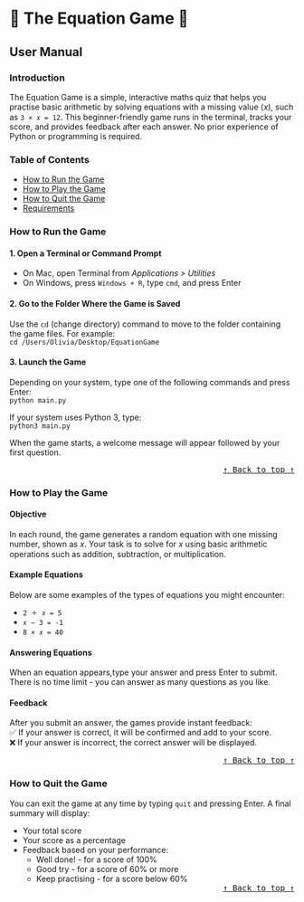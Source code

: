 # :1234: The Equation Game :1234:
## User Manual

### Introduction
The Equation Game is a simple, interactive maths quiz that helps you practise basic arithmetic by solving equations with a missing value (𝑥), such as ```3 × 𝑥 = 12```. This beginner-friendly game runs in the terminal, tracks your score, and provides feedback after each answer. No prior experience of Python or programming is required.

### Table of Contents
- [How to Run the Game](#how-to-run-the-game)
- [How to Play the Game](#how-to-play-the-game)
- [How to Quit the Game](#how-to-quit-the-game)
- [Requirements](#Requirements)
  
### How to Run the Game
#### 1. Open a Terminal or Command Prompt
- On Mac, open Terminal from _Applications > Utilities_
- On Windows, press `Windows + R`, type `cmd`, and press Enter

#### 2. Go to the Folder Where the Game is Saved
Use the `cd` (change directory) command to move to the folder containing the game files. For example: <br>
`cd /Users/Olivia/Desktop/EquationGame`

#### 3. Launch the Game
Depending on your system, type one of the following commands and press Enter: <br>
`python main.py`

If your system uses Python 3, type: <br>
`python3 main.py`

When the game starts, a welcome message will appear followed by your first question.
<div align="right"><kbd><a href="#table-of-contents">↑ Back to top ↑</a></kbd></div>

### How to Play the Game
#### Objective
In each round, the game generates a random equation with one missing number, shown as 𝑥. Your task is to solve for 𝑥 using basic arithmetic operations such as addition, subtraction, or multiplication.

#### Example Equations
Below are some examples of the types of equations you might encounter:
- ```2 ＋ 𝑥 = 5```
- ```𝑥 − 3 = -1```
- ```8 × 𝑥 = 40```

#### Answering Equations
When an equation appears,type your answer and press Enter to submit.
There is no time limit - you can answer as many questions as you like.

#### Feedback
After you submit an answer, the games provide instant feedback:  
✅ If your answer is correct, it will be confirmed and add to your score.<br>
❌ If your answer is incorrect, the correct answer will be displayed.
<div align="right"><kbd><a href="#table-of-contents">↑ Back to top ↑</a></kbd></div>

### How to Quit the Game
You can exit the game at any time by typing `quit` and pressing Enter. A final summary will display: 
- Your total score
- Your score as a percentage 
- Feedback based on your performance:
  - Well done! - for a score of 100%
  - Good try - for a score of 60% or more
  - Keep practising - for a score below 60%
  <div align="right"><kbd><a href="#table-of-contents">↑ Back to top ↑</a></kbd></div>

